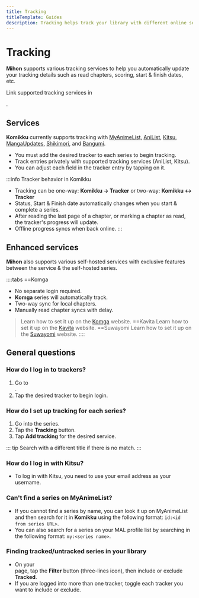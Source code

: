 ```yaml
---
title: Tracking
titleTemplate: Guides
description: Tracking helps track your library with different online services.
---
```


# Tracking
**Mihon** supports various tracking services to help you automatically update your tracking details such as read chapters, scoring, start & finish dates, etc.

Link supported tracking services in <nav to="tracking">.

## Services

**Komikku** currently supports tracking with [MyAnimeList](https://myanimelist.net/), [AniList](https://anilist.co/), [Kitsu](https://kitsu.app/), [MangaUpdates](https://www.mangaupdates.com/), [Shikimori](https://shikimori.one/), and [Bangumi](https://bangumi.tv/).

* You must add the desired tracker to each series to begin tracking.
* Track entries privately with supported tracking services (AniList, Kitsu).
* You can adjust each field in the tracker entry by tapping on it.

:::info Tracker behavior in Komikku
* Tracking can be one-way: **Komikku -> Tracker** or two-way: **Komikku <-> Tracker**
* Status, Start & Finish date automatically changes when you start & complete a series.
* After reading the last page of a chapter, or marking a chapter as read, the tracker's progress will update.
* Offline progress syncs when back online.
:::

## Enhanced services

**Mihon** also supports various self-hosted services with exclusive features between the service & the self-hosted series.

::::tabs
==Komga
* No separate login required.
* **Komga** series will automatically track.
* Two-way sync for local chapters.
* Manually read chapter syncs with delay.

> Learn how to set it up on the [Komga](https://komga.org/) website.
==Kavita
> Learn how to set it up on the [Kavita](https://www.kavitareader.com/) website.
==Suwayomi
> Learn how to set it up on the [Suwayomi](https://suwayomi.org/) website.
::::

## General questions

### How do I log in to trackers?
1. Go to <nav to="tracking">.
1. Tap the desired tracker to begin login.

### How do I set up tracking for each series?
1. Go into the series.
1. Tap the **Tracking** button.
1. Tap **Add tracking** for the desired service.

::: tip
Search with a different title if there is no match.
:::

### How do I log in with Kitsu?
* To log in with Kitsu, you need to use your email address as your username.

### Can't find a series on MyAnimeList?
* If you cannot find a series by name, you can look it up on MyAnimeList and then search for it in **Komikku** using the following format: `id:<id from series URL>`.
* You can also search for a series on your MAL profile list by searching in the following format: `my:<series name>`.

### Finding tracked/untracked series in your library
* On your <nav to="main_library"> page, tap the **Filter** button (three-lines icon), then include or exclude **Tracked**.
* If you are logged into more than one tracker, toggle each tracker you want to include or exclude.
